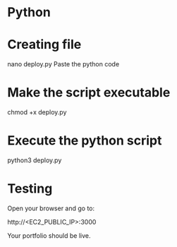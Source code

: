 # Python

# Creating file
nano deploy.py
Paste the python code

# Make the script executable
chmod +x deploy.py

# Execute the python script
python3 deploy.py

#  Testing
Open your browser and go to:

http://<EC2_PUBLIC_IP>:3000


Your portfolio should be live.
